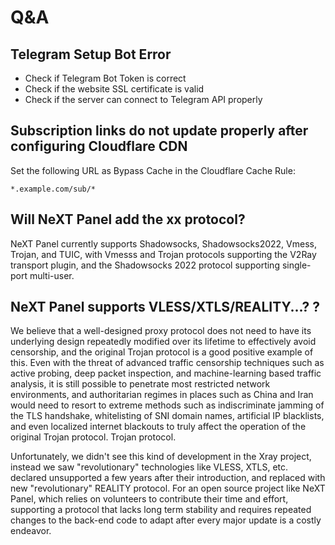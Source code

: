 # Q&A

## Telegram Setup Bot Error

- Check if Telegram Bot Token is correct
- Check if the website SSL certificate is valid
- Check if the server can connect to Telegram API properly

## Subscription links do not update properly after configuring Cloudflare CDN

Set the following URL as Bypass Cache in the Cloudflare Cache Rule:

```
*.example.com/sub/*
```

## Will NeXT Panel add the xx protocol?

NeXT Panel currently supports Shadowsocks, Shadowsocks2022, Vmess, Trojan, and TUIC, with Vmesss and Trojan protocols supporting the V2Ray transport plugin, and the Shadowsocks 2022 protocol supporting single-port multi-user.

## NeXT Panel supports VLESS/XTLS/REALITY...? ?

We believe that a well-designed proxy protocol does not need to have its underlying design repeatedly modified over its lifetime to effectively avoid censorship, and the original Trojan protocol is a good positive example of this. Even with the threat of advanced traffic censorship techniques such as active probing, deep packet inspection, and machine-learning based traffic analysis, it is still possible to penetrate most restricted network environments, and authoritarian regimes in places such as China and Iran would need to resort to extreme methods such as indiscriminate jamming of the TLS handshake, whitelisting of SNI domain names, artificial IP blacklists, and even localized internet blackouts to truly affect the operation of the original Trojan protocol. Trojan protocol.

Unfortunately, we didn't see this kind of development in the Xray project, instead we saw "revolutionary" technologies like VLESS, XTLS, etc. declared unsupported a few years after their introduction, and replaced with new "revolutionary" REALITY protocol. For an open source project like NeXT Panel, which relies on volunteers to contribute their time and effort, supporting a protocol that lacks long term stability and requires repeated changes to the back-end code to adapt after every major update is a costly endeavor.
